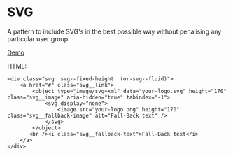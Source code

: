 SVG
===

A pattern to include SVG's in the best possible way without penalising any particular user group.

[Demo](http://lab.gridlight-design.co.uk/svg-fallback/12.html)

HTML:
~~~~~~~~
<div class="svg  svg--fixed-height  (or-svg--fluid)">
    <a href="#" class="svg__link">
        <object type="image/svg+xml" data="your-logo.svg" height="170" class="svg__image" aria-hidden="true" tabindex="-1">
            <svg display="none">
                <image src="your-logo.png" height="170" class="svg__fallback-image" alt="Fall-Back text" />
            </svg>
        </object>
       <br /><i class="svg__fallback-text">Fall-Back text</i>
    </a>
</div>
~~~~~~~~
